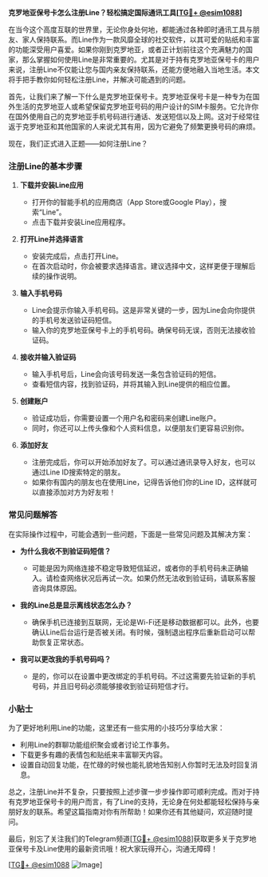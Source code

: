 **克罗地亚保号卡怎么注册Line？轻松搞定国际通讯工具[[TG💪+ @esim1088](https://t.me/s/esim1088)]**

在当今这个高度互联的世界里，无论你身处何地，都能通过各种即时通讯工具与朋友、家人保持联系。而Line作为一款风靡全球的社交软件，以其可爱的贴纸和丰富的功能深受用户喜爱。如果你刚到克罗地亚，或者正计划前往这个充满魅力的国家，那么掌握如何使用Line是非常重要的。尤其是对于持有克罗地亚保号卡的用户来说，注册Line不仅能让您与国内亲友保持联系，还能方便地融入当地生活。本文将手把手教你如何轻松注册Line，并解决可能遇到的问题。

首先，让我们来了解一下什么是克罗地亚保号卡。克罗地亚保号卡是一种专为在国外生活的克罗地亚人或希望保留克罗地亚号码的用户设计的SIM卡服务。它允许你在国外使用自己的克罗地亚手机号码进行通话、发送短信以及上网。这对于经常往返于克罗地亚和其他国家的人来说尤其有用，因为它避免了频繁更换号码的麻烦。

现在，我们正式进入正题——如何注册Line？

### 注册Line的基本步骤

1. **下载并安装Line应用**
   - 打开你的智能手机的应用商店（App Store或Google Play），搜索“Line”。
   - 点击下载并安装Line应用程序。
   
2. **打开Line并选择语言**
   - 安装完成后，点击打开Line。
   - 在首次启动时，你会被要求选择语言。建议选择中文，这样更便于理解后续的操作说明。
   
3. **输入手机号码**
   - Line会提示你输入手机号码。这是非常关键的一步，因为Line会向你提供的手机号发送验证码短信。
   - 输入你的克罗地亚保号卡上的手机号码。确保号码无误，否则无法接收验证码。
   
4. **接收并输入验证码**
   - 输入手机号后，Line会向该号码发送一条包含验证码的短信。
   - 查看短信内容，找到验证码，并将其输入到Line提供的相应位置。
   
5. **创建账户**
   - 验证成功后，你需要设置一个用户名和密码来创建Line账户。
   - 同时，你还可以上传头像和个人资料信息，以便朋友们更容易识别你。
   
6. **添加好友**
   - 注册完成后，你可以开始添加好友了。可以通过通讯录导入好友，也可以通过Line ID搜索特定的朋友。
   - 如果你有国内的朋友也在使用Line，记得告诉他们你的Line ID，这样就可以直接添加对方为好友啦！

### 常见问题解答

在实际操作过程中，可能会遇到一些问题，下面是一些常见问题及其解决方案：

- **为什么我收不到验证码短信？**
  - 可能是因为网络连接不稳定导致短信延迟，或者你的手机号码未正确输入。请检查网络状况后再试一次。如果仍然无法收到验证码，请联系客服咨询具体原因。

- **我的Line总是显示离线状态怎么办？**
  - 确保手机已连接到互联网，无论是Wi-Fi还是移动数据都可以。此外，也要确认Line后台运行是否被关闭。有时候，强制退出程序后重新启动可以帮助恢复正常状态。

- **我可以更改我的手机号码吗？**
  - 是的，你可以在设置中更改绑定的手机号码。不过这需要先验证新的手机号码，并且旧号码必须能够接收到验证码短信才行。

### 小贴士

为了更好地利用Line的功能，这里还有一些实用的小技巧分享给大家：
- 利用Line的群聊功能组织聚会或者讨论工作事务。
- 下载更多有趣的表情包和贴纸来丰富聊天内容。
- 设置自动回复功能，在忙碌的时候也能礼貌地告知别人你暂时无法及时回复消息。

总之，注册Line并不复杂，只要按照上述步骤一步步操作即可顺利完成。而对于持有克罗地亚保号卡的用户而言，有了Line的支持，无论身在何处都能轻松保持与亲朋好友的联系。希望这篇指南对你有所帮助！如果你还有其他疑问，欢迎随时提问。

最后，别忘了关注我们的Telegram频道[[TG💪+ @esim1088](https://t.me/s/esim1088)]获取更多关于克罗地亚保号卡及Line使用的最新资讯哦！祝大家玩得开心，沟通无障碍！

[[TG💪+ @esim1088](https://t.me/s/esim1088) ![Image](https://i.postimg.cc/4NQfJmqS/Snipaste-2025-05-13-00-14-12.png)]